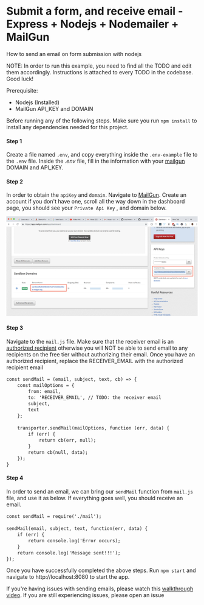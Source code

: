 # Submit a form, and receive email - Express + Nodejs + Nodemailer + MailGun

How to send an email on form submission with nodejs

NOTE: In order to run this example, you need to find all the TODO and edit them accordingly. Instructions is attached to every TODO in the codebase. Good luck!

Prerequisite:
- Nodejs (Installed)
- MailGun API_KEY and DOMAIN


Before running any of the following steps. Make sure you run `npm install` to install any dependencies needed for this project. 


#### Step 1
Create a file named `.env`, and copy everything inside the `.env-example` file to the `.env` file. Inside the *.env* file, fill in the information with your [mailgun](https://www.mailgun.com/) DOMAIN and API_KEY. 



#### Step 2
In order to obtain the `apiKey` and `domain`. Navigate to [MailGun](https://mailgun.com). Create an account if you don't have one, scroll all the way down in the dashboard page, you should see your `Private Api Key` , and domain below. 

![MailGun Screenshot](./public/images/apiKey_and_domain.png)


#### Step 3
Navigate to the `mail.js` file. Make sure that the receiver email is an [authorized recipient](https://app.mailgun.com/app/account/authorized) otherwise you will NOT be able to send email to any recipients on the free tier without authorizing their email. Once you have an authorized recipient, replace the RECEIVER_EMAIL with the authorized recipient email

```
const sendMail = (email, subject, text, cb) => {
    const mailOptions = {
        from: email,
        to: 'RECEIVER_EMAIL', // TODO: the receiver email
        subject,
        text
    };

    transporter.sendMail(mailOptions, function (err, data) {
        if (err) {
            return cb(err, null);
        }
        return cb(null, data);
    });
}
```


#### Step 4
In order to send an email, we can bring our `sendMail` function from `mail.js` file, and use it as below. If everything goes well, you should receive an email.
```
const sendMail = require('./mail');

sendMail(email, subject, text, function(err, data) {
    if (err) {
        return console.log('Error occurs);
    }
    return console.log('Message sent!!!');
});

```



Once you have successfully completed the above steps. Run `npm start` and navigate to http://localhost:8080 to start the app. 

If you're having issues with sending emails, please watch this [walkthrough video](https://youtu.be/JpcLd5UrDOQ). If you are still experiencing issues, please open an issue